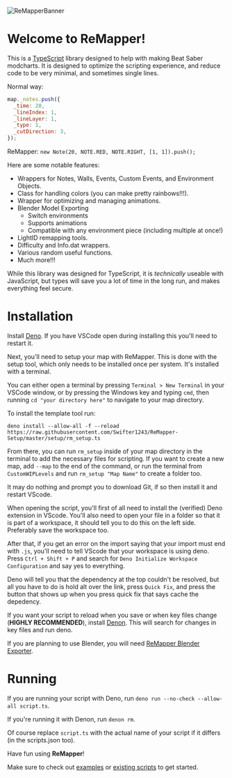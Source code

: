 ![ReMapperBanner](https://user-images.githubusercontent.com/86539501/184691427-0e8853fc-878a-4c0b-b976-970f7dac8818.png)

# Welcome to ReMapper!

This is a [TypeScript](https://www.typescriptlang.org/) library designed to help with making Beat Saber modcharts. It is designed to optimize the scripting experience, and reduce code to be very minimal, and sometimes single lines.

Normal way:

```js
map._notes.push({
  _time: 20,
  _lineIndex: 1,
  _lineLayer: 1,
  _type: 1,
  _cutDirection: 3,
});
```

ReMapper: `new Note(20, NOTE.RED, NOTE.RIGHT, [1, 1]).push();`

Here are some notable features:

- Wrappers for Notes, Walls, Events, Custom Events, and Environment Objects.
- Class for handling colors (you can make pretty rainbows!!!).
- Wrapper for optimizing and managing animations.
- Blender Model Exporting
  - Switch environments
  - Supports animations
  - Compatible with any environment piece (including multiple at once!)
- LightID remapping tools.
- Difficulty and Info.dat wrappers.
- Various random useful functions.
- Much more!!!

While this library was designed for TypeScript, it is _technically_ useable with
JavaScript, but types will save you a lot of time in the long run, and makes
everything feel secure.

# Installation

Install [Deno](https://deno.land/). If you have VSCode open during installing this you'll need to restart it.

Next, you'll need to setup your map with ReMapper. This is done with the setup tool, which only needs to be installed once per system. It's installed with a terminal.

You can either open a terminal by pressing `Terminal > New Terminal` in your
VSCode window, or by pressing the Windows key and typing `cmd`, then running
`cd "your directory here"` to navigate to your map directory.

To install the template tool run:
```
deno install --allow-all -f --reload https://raw.githubusercontent.com/Swifter1243/ReMapper-Setup/master/setup/rm_setup.ts
```

From there, you can run `rm_setup` inside of your map directory in the terminal to add the
necessary files for scripting. If you want to create a new map, add `--map` to
the end of the command, or run the terminal from `CustomWIPLevels` and run
`rm_setup "Map Name"` to create a folder too.

It may do nothing and prompt you to download Git, if so then install it and restart VScode.

When opening the script, you'll first of all need to install the (verified) Deno extension in VScode. You'll also need to open your file in a folder so that it is part of a workspace, it should tell you to do this on the left side. Preferably save the workspace too.

After that, if you get an error on the import saying that your import must end with `.js`, you'll need to tell VScode that your workspace is using deno. Press `Ctrl + Shift + P` and search for `Deno Initialize Workspace Configuration` and say yes to everything.

Deno will tell you that the dependency at the top couldn't be resolved, but all you have to do is hold alt over the link, press `Quick Fix`, and press the button that shows up when you press quick fix that says cache the depedency.

If you want your script to reload when you save or when key files change
(**HIGHLY RECOMMENDED**), install [Denon](https://github.com/denosaurs/denon#denoland). This will
search for changes in key files and run deno.

If you are planning to use Blender, you will need
[ReMapper Blender Exporter](https://github.com/Swifter1243/ReMapper-Blender-Exporter).

# Running

If you are running your script with Deno, run
`deno run --no-check --allow-all script.ts`.

If you're running it with Denon, run `denon rm`.

Of course replace `script.ts` with the actual name of your script if it differs
(in the scripts.json too).

Have fun using **ReMapper**!

Make sure to check out [examples](https://github.com/Swifter1243/ReMapper/blob/master/examples.md) or [existing scripts](https://github.com/Swifter1243/MapScripts/tree/main/ReMapper) to get started.
